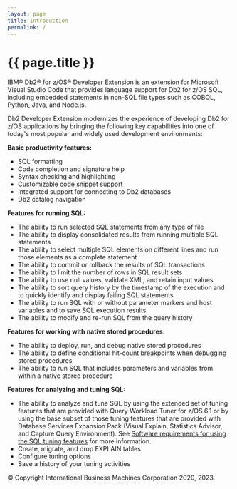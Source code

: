 ```yaml
---
layout: page
title: Introduction
permalink: /
---
```


# {{ page.title }}

IBM&reg; Db2&reg; for z/OS&reg; Developer Extension is an extension for Microsoft Visual Studio Code that provides language support for Db2 for z/OS SQL, including embedded statements in non-SQL file types such as COBOL, Python, Java, and Node.js.

Db2 Developer Extension modernizes the experience of developing Db2 for z/OS applications by bringing the following key capabilities into one of today's most popular and widely used development environments:

**Basic productivity features:**
- SQL formatting
- Code completion and signature help
- Syntax checking and highlighting
- Customizable code snippet support
- Integrated support for connecting to Db2 databases
- Db2 catalog navigation

**Features for running SQL:**
- The ability to run selected SQL statements from any type of file
- The ability to display consolidated results from running multiple SQL statements
- The ability to select multiple SQL elements on different lines and run those elements as a complete statement
- The ability to commit or rollback the results of SQL transactions
- The ability to limit the number of rows in SQL result sets
- The ability to use null values, validate XML, and retain input values
- The ability to sort query history by the timestamp of the execution and to quickly identify and display failing SQL statements
- The ability to run SQL with or without parameter markers and host variables and to save SQL execution results
- The ability to modify and re-run SQL from the query history

**Features for working with native stored procedures:**
- The ability to deploy, run, and debug native stored procedures
- The ability to define conditional hit-count breakpoints when debugging stored procedures
- The ability to run SQL that includes parameters and variables from within a native stored procedure

**Features for analyzing and tuning SQL:**
- The ability to analyze and tune SQL by using the extended set of tuning features that are provided with Query Workload Tuner for z/OS 6.1 or by using the base subset of those tuning features that are provided with Database Services Expansion Pack (Visual Explain, Statistics Advisor, and Capture Query Environment). See [Software requirements for using the SQL tuning features]({{site.baseurl}}/docs/tuning-sql-queries/sql-tuning-requirements.html) for more information.
- Create, migrate, and drop EXPLAIN tables
- Configure tuning options
- Save a history of your tuning activities

&copy; Copyright International Business Machines Corporation 2020, 2023.
